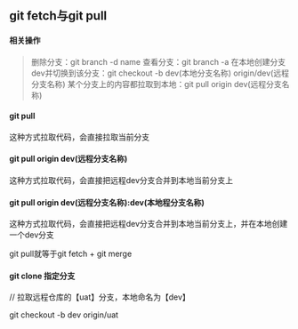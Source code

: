 ## git fetch与git pull

#### 相关操作
> 删除分支：git branch -d name
> 查看分支：git branch -a
> 在本地创建分支dev并切换到该分支：git checkout -b dev(本地分支名称) origin/dev(远程分支名称)
> 某个分支上的内容都拉取到本地：git pull origin dev(远程分支名称)

#### git pull
这种方式拉取代码，会直接拉取当前分支

#### git pull origin dev(远程分支名称)
这种方式拉取代码，会直接把远程dev分支合并到本地当前分支上

#### git pull origin dev(远程分支名称):dev(本地程分支名称)
这种方式拉取代码，会直接把远程dev分支合并到本地当前分支上，并在本地创建一个dev分支

git pull就等于git fetch + git merge

#### git clone 指定分支

// 拉取远程仓库的【uat】分支，本地命名为【dev】

git checkout -b dev origin/uat

